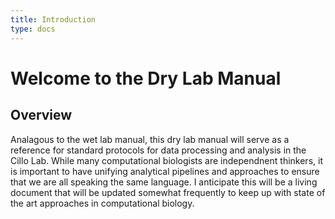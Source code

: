 ```yaml
---
title: Introduction
type: docs
---
```


# Welcome to the Dry Lab Manual

## Overview

Analagous to the wet lab manual, this dry lab manual will serve as a reference for standard protocols for data processing and analysis in the Cillo Lab. While many computational biologists are independnent thinkers, it is important to have unifying analytical pipelines and approaches to ensure that we are all speaking the same language. I anticipate this will be a living document that will be updated somewhat frequently to keep up with state of the art approaches in computational biology.
